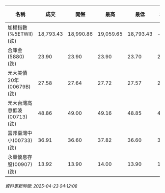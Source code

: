 | 名稱 | 成交 | 開盤 | 最高 | 最低 | 均價 | 成交金額(億) | 昨收 | 漲跌幅 | 漲跌 | 總量 | 昨量 | 振幅 |
| -------- | -------- | -------- | -------- |-------- | -------- | -------- |-------- |-------- |-------- | -------- | -------- |-------- |
|加權指數(%5ETWII) (跌)|18,793.43|18,990.86|19,059.65|18,793.43|-|2,437.22|19,106.20|1.64%|312.77|4,835,707|0|1.39%|
|合庫金(5880) (跌)|23.90|23.90|23.90|23.70|23.81|1.26|24.00|0.42%|0.10|5,311|6,792|0.83%|
|元大美債20年(00679B) (跌)|27.58|27.64|27.72|27.57|27.66|16.86|27.77|0.68%|0.19|60,947|81,714|0.54%|
|元大台灣高息低波(00713) (跌)|48.86|49.00|49.16|48.85|48.99|5.90|49.26|0.81%|0.40|12,044|12,007|0.63%|
|富邦臺灣中小(00733) (跌)|36.91|36.60|37.82|36.60|37.34|0.652|37.55|1.70%|0.64|1,746|956|3.25%|
|永豐優息存股(00907) (跌)|13.92|13.90|14.00|13.90|13.93|0.248|14.04|0.85%|0.12|1,778|1,915|0.71%|
###### 資料更新時間: 2025-04-23 04:12:08
